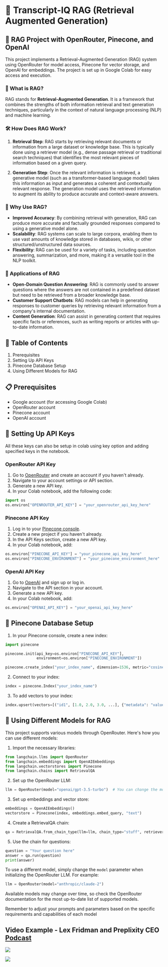 # 🧠 Transcript-IQ RAG (Retrieval Augmented Generation)

## 🚀 RAG Project with OpenRouter, Pinecone, and OpenAI

This project implements a Retrieval-Augmented Generation (RAG) system using OpenRouter for model access, Pinecone for vector storage, and OpenAI for embeddings. The project is set up in Google Colab for easy access and execution.

### 🤔 What is RAG?

RAG stands for **Retrieval-Augmented Generation**. It is a framework that combines the strengths of both information retrieval and text generation techniques, particularly in the context of natural language processing (NLP) and machine learning.

### 🛠️ How Does RAG Work?

1. **Retrieval Step**: RAG starts by retrieving relevant documents or information from a large dataset or knowledge base. This is typically done using a retriever model (e.g., dense passage retrieval or traditional search techniques) that identifies the most relevant pieces of information based on a given query.

2. **Generation Step**: Once the relevant information is retrieved, a generative model (such as a transformer-based language model) takes this information as input and generates a coherent and contextually relevant response. The generation model uses the retrieved information to augment its ability to produce accurate and context-aware answers.

### 🌟 Why Use RAG?

- **Improved Accuracy**: By combining retrieval with generation, RAG can produce more accurate and factually grounded responses compared to using a generative model alone.
- **Scalability**: RAG systems can scale to large corpora, enabling them to use vast amounts of knowledge stored in databases, wikis, or other structured/unstructured data sources.
- **Flexibility**: RAG can be used for a variety of tasks, including question answering, summarization, and more, making it a versatile tool in the NLP toolkit.

### 🎯 Applications of RAG

- **Open-Domain Question Answering**: RAG is commonly used to answer questions where the answers are not contained in a predefined dataset but need to be retrieved from a broader knowledge base.
- **Customer Support Chatbots**: RAG models can help in generating responses to customer queries by retrieving relevant information from a company's internal documentation.
- **Content Generation**: RAG can assist in generating content that requires specific facts or references, such as writing reports or articles with up-to-date information.

## 📑 Table of Contents
1. Prerequisites
2. Setting Up API Keys
3. Pinecone Database Setup
4. Using Different Models for RAG

## 📋 Prerequisites

- Google account (for accessing Google Colab)
- OpenRouter account
- Pinecone account
- OpenAI account

## 🔑 Setting Up API Keys

All these keys can also be setup in colab using key option and adding specified keys in the notebook.

### OpenRouter API Key

1. Go to [OpenRouter](https://openrouter.ai/) and create an account if you haven't already.
2. Navigate to your account settings or API section.
3. Generate a new API key.
4. In your Colab notebook, add the following code:

```python
import os
os.environ["OPENROUTER_API_KEY"] = "your_openrouter_api_key_here"
```

### Pinecone API Key

1. Log in to your [Pinecone console](https://www.pinecone.io/).
2. Create a new project if you haven't already.
3. In the API Keys section, create a new API key.
4. In your Colab notebook, add:

```python
os.environ["PINECONE_API_KEY"] = "your_pinecone_api_key_here"
os.environ["PINECONE_ENVIRONMENT"] = "your_pinecone_environment_here"
```

### OpenAI API Key

1. Go to [OpenAI](https://openai.com/) and sign up or log in.
2. Navigate to the API section in your account.
3. Generate a new API key.
4. In your Colab notebook, add:

```python
os.environ["OPENAI_API_KEY"] = "your_openai_api_key_here"
```

## 💾 Pinecone Database Setup

1. In your Pinecone console, create a new index:

```python
import pinecone

pinecone.init(api_key=os.environ["PINECONE_API_KEY"], 
              environment=os.environ["PINECONE_ENVIRONMENT"])

pinecone.create_index("your_index_name", dimension=1536, metric="cosine")
```

2. Connect to your index:

```python
index = pinecone.Index("your_index_name")
```

3. To add vectors to your index:

```python
index.upsert(vectors=[("id1", [1.0, 2.0, 3.0, ...], {"metadata": "value"})])
```

## 🤖 Using Different Models for RAG

This project supports various models through OpenRouter. Here's how you can use different models:

1. Import the necessary libraries:

```python
from langchain.llms import OpenRouter
from langchain.embeddings import OpenAIEmbeddings
from langchain.vectorstores import Pinecone
from langchain.chains import RetrievalQA
```

2. Set up the OpenRouter LLM:

```python
llm = OpenRouter(model="openai/gpt-3.5-turbo")  # You can change the model here
```

3. Set up embeddings and vector store:

```python
embeddings = OpenAIEmbeddings()
vectorstore = Pinecone(index, embeddings.embed_query, "text")
```

4. Create a RetrievalQA chain:

```python
qa = RetrievalQA.from_chain_type(llm=llm, chain_type="stuff", retriever=vectorstore.as_retriever())
```

5. Use the chain for questions:

```python
question = "Your question here"
answer = qa.run(question)
print(answer)
```

To use a different model, simply change the `model` parameter when initializing the OpenRouter LLM. For example:

```python
llm = OpenRouter(model="anthropic/claude-2")
```

Available models may change over time, so check the OpenRouter documentation for the most up-to-date list of supported models.

Remember to adjust your prompts and parameters based on the specific requirements and capabilities of each model

## Video Example - Lex Fridman and Preplixity CEO [Podcast](https://www.youtube.com/watch?v=e-gwvmhyU7A)

![](https://github.com/user-attachments/assets/03691841-d482-41ca-b7b7-a280327643c2)

![](https://github.com/user-attachments/assets/4943ce3d-8f6f-4280-b29a-7b776423ae6d)

